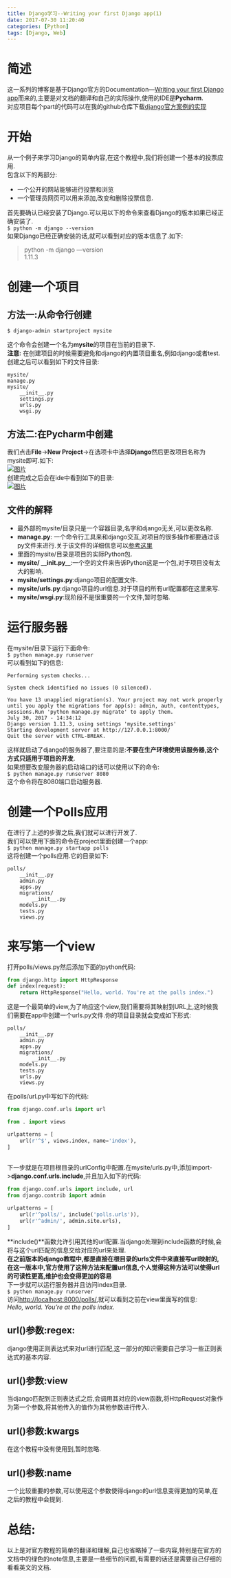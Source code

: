 ```yaml
---
title: Django学习--Writing your first Django app(1)
date: 2017-07-30 11:20:40
categories: [Python]
tags: [Django, Web]
---
```

[](#简述 "简述")简述
==============

这一系列的博客是基于Django官方的Documentation—[Writing your first Django app](https://docs.djangoproject.com/en/1.11)而来的,主要是对文档的翻译和自己的实际操作,使用的IDE是**Pycharm**.  
对应项目每个part的代码可以在我的github仓库下载[django官方案例的实现](https://github.com/913647909/mysite/tree/part1)

[](#开始 "开始")开始
==============

从一个例子来学习Django的简单内容,在这个教程中,我们将创建一个基本的投票应用.  
包含以下的两部分:

*   一个公开的网站能够进行投票和浏览
*   一个管理员网页可以用来添加,改变和删除投票信息.

首先要确认已经安装了Django.可以用以下的命令来查看Django的版本如果已经正确安装了.  
`$ python -m django --version`  
如果Django已经正确安装的话,就可以看到对应的版本信息了.如下:

> python -m django —version  
> 1.11.3

[](#创建一个项目 "创建一个项目")创建一个项目
==========================

[](#方法一-从命令行创建 "方法一:从命令行创建")方法一:从命令行创建
--------------------------------------

`$ django-admin startproject mysite`

这个命令会创建一个名为**mysite**的项目在当前的目录下.  
**注意:** 在创建项目的时候需要避免和django的内置项目重名,例如django或者test.  
创建之后可以看到如下的文件目录:  
```
mysite/    
manage.py    
mysite/        
    __init__.py        
    settings.py        
    urls.py        
    wsgi.py
```
[](#方法二-在Pycharm中创建 "方法二:在Pycharm中创建")方法二:在Pycharm中创建
-----------------------------------------------------

我们点击**File**->**New Project**->在选项卡中选择**Django**然后更改项目名称为mysite即可.如下:  
[![图片](http://osjwl2nd9.bkt.clouddn.com/201707301.jpg)](http://osjwl2nd9.bkt.clouddn.com/201707301.jpg "图片")  
创建完成之后会在ide中看到如下的目录:  
[![图片](http://osjwl2nd9.bkt.clouddn.com/201707302.jpg)](http://osjwl2nd9.bkt.clouddn.com/201707302.jpg "图片")

[](#文件的解释 "文件的解释")文件的解释
-----------------------

*   最外部的mysite/目录只是一个容器目录,名字和django无关,可以更改名称.
*   **manage.py**: 一个命令行工具来和django交互,对项目的很多操作都要通过该py文件来进行.关于该文件的详细信息可以[参考这里](https://docs.djangoproject.com/en/1.11/ref/django-admin/)
*   里面的mysite/目录是项目的实际Python包.
*   **mysite/ \_\_init.py\_\_**:一个空的文件来告诉Python这是一个包,对于项目没有太大的影响.
*   **mysite/settings.py**:django项目的配置文件.
*   **mysite/urls.py**:django项目的url信息.对于项目的所有url配置都在这里来写.
*   **mysite/wsgi.py**:现阶段不是很重要的一个文件,暂时忽略.

[](#运行服务器 "运行服务器")运行服务器
=======================

在mysite/目录下运行下面命令:  
`$ python manage.py runserver`  
可以看到如下的信息:  
```
Performing system checks...

System check identified no issues (0 silenced).

You have 13 unapplied migration(s). Your project may not work properly until you apply the migrations for app(s): admin, auth, contenttypes, sessions.Run 'python manage.py migrate' to apply them.
July 30, 2017 - 14:34:12
Django version 1.11.3, using settings 'mysite.settings'
Starting development server at http://127.0.0.1:8000/
Quit the server with CTRL-BREAK.
```
这样就启动了django的服务器了,要注意的是:**不要在生产环境使用该服务器,这个方式只适用于项目的开发**.  
如果想要改变服务器的启动端口的话可以使用以下的命令:  
`$ python manage.py runserver 8080`  
这个命令将在8080端口启动服务器.

[](#创建一个Polls应用 "创建一个Polls应用")创建一个Polls应用
=========================================

在进行了上述的步骤之后,我们就可以进行开发了.  
我们可以使用下面的命令在project里面创建一个app:  
`$ python manage.py startapp polls`  
这将创建一个polls应用.它的目录如下:  
```
polls/    
    __init__.py    
    admin.py    
    apps.py    
    migrations/        
        __init__.py    
    models.py    
    tests.py    
    views.py
```
[](#来写第一个view "来写第一个view")来写第一个view
===================================

打开polls/views.py然后添加下面的python代码:  
```python
from django.http import HttpResponse
def index(request):    
    return HttpResponse("Hello, world. You're at the polls index.")
```
这是一个最简单的view,为了响应这个view,我们需要将其映射到URL上,这时候我们需要在app中创建一个urls.py文件.你的项目目录就会变成如下形式:
```
polls/
    __init__.py
    admin.py
    apps.py
    migrations/
        __init__.py
    models.py
    tests.py
    urls.py
    views.py
```   

在polls/url.py中写如下的代码:
```python
from django.conf.urls import url

from . import views

urlpatterns = [
    url(r'^$', views.index, name='index'),
]
    
```
下一步就是在项目根目录的urlConfig中配置.在mysite/urls.py中,添加import->**django.conf.urls.include**,并且加入如下的代码:
```python
from django.conf.urls import include, url
from django.contrib import admin

urlpatterns = [
    url(r'^polls/', include('polls.urls')),
    url(r'^admin/', admin.site.urls),
]
```

**include()**函数允许引用其他的url配置.当django处理到include函数的时候,会将与这个url匹配的信息交给对应的url来处理.  
**在之前版本的django教程中,都是直接在根目录的urls文件中来直接写url映射的,在这一版本中,官方使用了这种方法来配置url信息,个人觉得这种方法可以使得url的可读性更高,维护也会变得更加的容易**  
下一步就可以运行服务器并且访问index目录.  
`$ python manage.py runserver`  
访问[http://localhost:8000/polls/](http://localhost:8000/polls/),就可以看到之前在view里面写的信息:  
_Hello, world. You’re at the polls index._

[](#url-参数-regex "url()参数:regex:")url()参数:regex:
------------------------------------------------

django使用正则表达式来对url进行匹配,这一部分的知识需要自己学习一些正则表达式的基本内容.

[](#url-参数-view "url()参数:view")url()参数:view
-------------------------------------------

当django匹配到正则表达式之后,会调用其对应的view函数,将HttpRequest对象作为第一个参数,将其他传入的值作为其他参数进行传入.

[](#url-参数-kwargs "url()参数:kwargs")url()参数:kwargs
-------------------------------------------------

在这个教程中没有使用到,暂时忽略.

[](#url-参数-name "url()参数:name")url()参数:name
-------------------------------------------

一个比较重要的参数,可以使用这个参数使得django的url信息变得更加的简单,在之后的教程中会提到.

[](#总结 "总结:")总结:
================

以上是对官方教程的简单的翻译和理解,自己也省略掉了一些内容,特别是在官方的文档中的绿色的note信息,主要是一些细节的问题,有需要的话还是需要自己仔细的看看英文的文档.